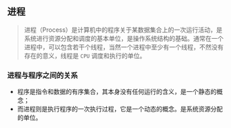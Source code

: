 ## 进程
> 进程（Process）是计算机中的程序关于某数据集合上的一次运行活动，是系统进行资源分配和调度的基本单位，是操作系统结构的基础。通常在一个进程中，可以包含若干个线程，当然一个进程中至少有一个线程，不然没有存在的意义，线程是 `CPU` 调度和执行的单位。

### 进程与程序之间的关系
* 程序是指令和数据的有序集合，其本身没有任何运行的含义，是一个静态的概念；
* 而进程则是执行程序的一次执行过程，它是一个动态的概念。是系统资源分配的单位。